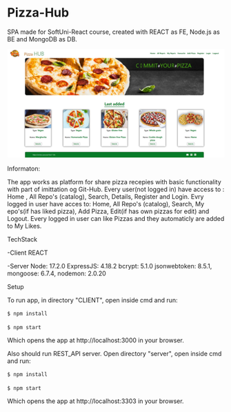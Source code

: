 # Pizza-Hub

SPA  made for SoftUni-React course, created with REACT as FE, Node.js as BE and MongoDB as DB.

![](/HomePage.jpg)

Informaton:

The app works as platform for share pizza recepies with basic functionality with part of imittation og Git-Hub.
Every user(not logged in) have access to : Home , All Repo's (catalog), Search, Details, Register and Login.
Evry logged in user have acces to: Home, All Repo's (catalog), Search, My epo's(if has liked pizza), Add Pizza, Edit(if has own pizzas for edit) and Logout.
Every logged in user can like Pizzas and they automaticly are added to My Likes.


TechStack



-Client
    REACT
    
    
    
-Server
    Node: 17.2.0
    ExpressJS: 4.18.2
    bcrypt: 5.1.0
    jsonwebtoken: 8.5.1,
    mongoose: 6.7.4,
    nodemon: 2.0.20

Setup

To run app, in directory "CLIENT",  open inside cmd and run:
```
$ npm install

$ npm start
```
Which opens the app at http://localhost:3000 in your browser.



Also should run REST_API server.
Open directory "server", open inside cmd and run:
```
$ npm install

$ npm start
```
Which opens the app at http://localhost:3303 in your browser.

